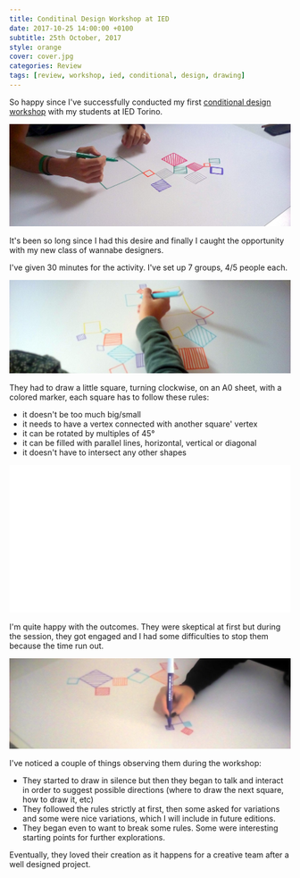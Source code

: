 ```yaml
---
title: Conditinal Design Workshop at IED
date: 2017-10-25 14:00:00 +0100
subtitle: 25th October, 2017
style: orange
cover: cover.jpg
categories: Review
tags: [review, workshop, ied, conditional, design, drawing]
---
```


So happy since I've successfully conducted my first [conditional design workshop](https://conditionaldesign.org/) with my students at IED Torino.

![](../assets/posts/conditional-design-workshop-ied/cover.jpg)

It's been so long since I had this desire and finally I caught the opportunity with my new class of wannabe designers.

I've given 30 minutes for the activity. I've set up 7 groups,  4/5 people each.

![](../assets/posts/conditional-design-workshop-ied/4.jpg)

They had to draw a little square, turning clockwise, on an A0 sheet, with a colored marker, each square has to follow these rules:

- it doesn't be too much big/small
- it needs to have a vertex connected with another square' vertex
- it can be rotated by multiples of 45°
- it can be filled with parallel lines, horizontal, vertical or diagonal
- it doesn't have to intersect any other shapes

![](../assets/posts/conditional-design-workshop-ied/rules.gif)

I'm quite happy with the outcomes. They were skeptical at first but during the session, they got engaged and I had some difficulties to stop them because the time run out.

![](../assets/posts/conditional-design-workshop-ied/3.jpg)

I've noticed a couple of things observing them during the workshop:

- They started to draw in silence but then they began to talk and interact in order to suggest possible directions (where to draw the next square, how to draw it, etc)
- They followed the rules strictly at first, then some asked for variations and some were nice variations, which I will include in future editions.
- They began even to want to break some rules. Some were interesting starting points for further explorations.

Eventually, they loved their creation as it happens for a creative team after a well designed project.